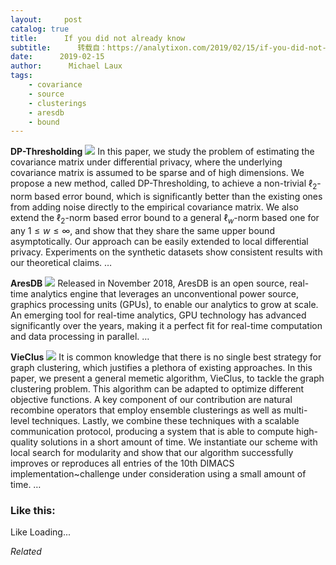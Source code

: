 ```yaml
---
layout:     post
catalog: true
title:      If you did not already know
subtitle:      转载自：https://analytixon.com/2019/02/15/if-you-did-not-already-know-641/
date:      2019-02-15
author:      Michael Laux
tags:
    - covariance
    - source
    - clusterings
    - aresdb
    - bound
---
```


**DP-Thresholding** ![](https://analytixon.files.wordpress.com/2015/01/google.png?w=529)
In this paper, we study the problem of estimating the covariance matrix under differential privacy, where the underlying covariance matrix is assumed to be sparse and of high dimensions. We propose a new method, called DP-Thresholding, to achieve a non-trivial $\ell_2$-norm based error bound, which is significantly better than the existing ones from adding noise directly to the empirical covariance matrix. We also extend the $\ell_2$-norm based error bound to a general $\ell_w$-norm based one for any $1\leq w\leq \infty$, and show that they share the same upper bound asymptotically. Our approach can be easily extended to local differential privacy. Experiments on the synthetic datasets show consistent results with our theoretical claims. … 

**AresDB** ![](https://analytixon.files.wordpress.com/2015/01/google.png?w=529)
Released in November 2018, AresDB is an open source, real-time analytics engine that leverages an unconventional power source, graphics processing units (GPUs), to enable our analytics to grow at scale. An emerging tool for real-time analytics, GPU technology has advanced significantly over the years, making it a perfect fit for real-time computation and data processing in parallel. … 

**VieClus** ![](https://analytixon.files.wordpress.com/2015/01/google.png?w=529)
It is common knowledge that there is no single best strategy for graph clustering, which justifies a plethora of existing approaches. In this paper, we present a general memetic algorithm, VieClus, to tackle the graph clustering problem. This algorithm can be adapted to optimize different objective functions. A key component of our contribution are natural recombine operators that employ ensemble clusterings as well as multi-level techniques. Lastly, we combine these techniques with a scalable communication protocol, producing a system that is able to compute high-quality solutions in a short amount of time. We instantiate our scheme with local search for modularity and show that our algorithm successfully improves or reproduces all entries of the 10th DIMACS implementation~challenge under consideration using a small amount of time. … 





### Like this:

Like Loading...


*Related*

